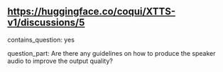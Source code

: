## https://huggingface.co/coqui/XTTS-v1/discussions/5

contains_question: yes

question_part: Are there any guidelines on how to produce the speaker audio to improve the output quality?